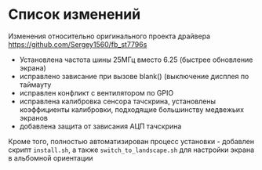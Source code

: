 # Список изменений

Изменения относительно оригинального проекта драйвера https://github.com/Sergey1560/fb_st7796s

* Установлена частота шины 25МГц вместо 6.25 (быстрее обновление экрана)
* исправлено зависание при вызове blank() (выключение дисплея по таймауту
* исправлен конфликт с вентилятором по GPIO
* исправлена калибровка сенсора тачскрина, установлены коэффициенты калибровки, подходящие большинству медвежьих экранов
* добавлена защита от зависания АЦП тачскрина

Кроме того, полностью автоматизирован процесс установки - добавлен скрипт ```install.sh```, а также ```switch_to_landscape.sh``` для настройки экрана в альбомной ориентации
